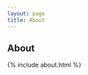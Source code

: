 ```yaml
---
layout: page
title: About
---
```




<div class="col-lg-12 text-center">
	<h2 class="section-heading text-uppercase">About</h2>
</div>

{% include about.html %}

